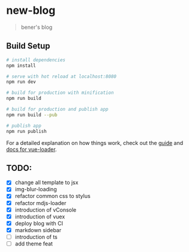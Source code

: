 # new-blog

> bener's blog

## Build Setup

``` bash
# install dependencies
npm install

# serve with hot reload at localhost:8080
npm run dev

# build for production with minification
npm run build

# build for production and publish app
npm run build --pub

# publish app
npm run publish
```

For a detailed explanation on how things work, check out the [guide](http://vuejs-templates.github.io/webpack/) and [docs for vue-loader](http://vuejs.github.io/vue-loader).

## TODO:
- [x] change all template to jsx
- [x] img-blur-loading
- [x] refactor common css to stylus
- [x] refactor mdjs-loader
- [x] introduction of vConsole
- [x] introduction of vuex
- [x] deploy blog with CI
- [x] markdown sidebar
- [ ] introduction of ts
- [ ] add theme feat
